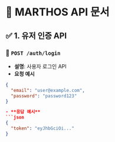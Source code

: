 # 📌 MARTHOS API 문서

## ✅ 1. 유저 인증 API

### 🔹 `POST /auth/login`
- **설명**: 사용자 로그인 API
- **요청 예시**
```json
{
  "email": "user@example.com",
  "password": "password123"
}

- **응답 예시**
```json
{
  "token": "eyJhbGciOi..."
}
```
